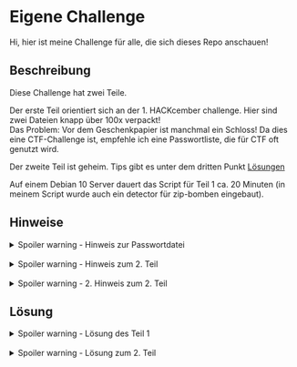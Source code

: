 # Eigene Challenge

Hi, hier ist meine Challenge für alle, die sich dieses Repo anschauen!

## Beschreibung

Diese Challenge hat zwei Teile.

Der erste Teil orientiert sich an der 1. HACKcember challenge. Hier sind zwei Dateien knapp über 100x verpackt!
<br>Das Problem: Vor dem Geschenkpapier ist manchmal ein Schloss! Da dies eine CTF-Challenge ist, empfehle ich eine Passwortliste, die für CTF oft genutzt wird.

Der zweite Teil ist geheim.
Tips gibt es unter dem dritten Punkt [Lösungen](README.md#lsung)

Auf einem Debian 10 Server dauert das Script für Teil 1 ca. 20 Minuten (in meinem Script wurde auch ein detector für zip-bomben eingebaut).
## Hinweise

<details>
  <summary>Spoiler warning - Hinweis zur Passwortdatei</summary>
  Eine beliebte Passwort-Datei für CTF-Challenges ist rockyou.txt<br>
  Aus dieser Datei wurden zufällige Passwörter ausgewählt.
</details>
<br>
<details>
  <summary>Spoiler warning - Hinweis zum 2. Teil</summary>
  xor
</details>
<br>
<details>
  <summary>Spoiler warning - 2. Hinweis zum 2. Teil</summary>
  One Time Pad
</details>

## Lösung

<details>
  <summary>Spoiler warning - Lösung des Teil 1</summary>

  Als Erstes musst du das Geschenkpapier entfernen.
  Leider ist am Geschenkpapier manchmal ein Schloss.
  Was bedeutet das?
  Du musst ein Script schreiben, dass
  1. das Geschenkpapier entfernt und
  2. immer wenn ein Schloss vor dem Geschenkpapier ist, dieses knackt.

  Als Erstes müssen Pakete importiert werden:
  * os: Löschen der entpackten Dateien und Inhalte eines Ordners Auflisten 
  * zipfile: Entpacken der Dateien
  ~~~python3
  import os
  import zipfile
  ~~~
  Als Nächstes muss eine Passwort-Datei (ich nehme Teile der rockyou.txt) eingelesen und eine eine Funktion definiert werden, die
  1. die Datei entpackt,
  2. eine Dictionary-Attacke macht und
  3. die alte Datei löscht.
  Wir nennen diese Funktion extract()
  ~~~python3
  with open("rockyou-short.txt") as f:
      passwords = f.read().split("\n")

  def extract(filename):
      filename = "extracted/" + filename # Zip-Datei wird in extracted/ abgelegt
      z = zipfile.ZipFile(filename)
      try:
          z.extractall()
      except RuntimeError: # Error, der durch ein falsches Passwort ausgelöst wird
          for pw in passwords:
              try:
                  z.extractall(pwd=str.encode(pw))
                  break #wenn das script bis hier gekommen ist, stoppt es die for-Schleife
              except RuntimeError:
                  pass
      os.remove(filename) # löscht die ursprüngliche Datei
  ~~~
  Fast geschafft: jetzt muss diese Funktion nur noch aufgerufen werden
  ~~~python3
  if __name__ == "__main__":
      while True:
          dirlist = os.listdir("extracted") # speichert alle Dateien in extracted/ in ein Array
          zipcounter = 0 # zähler für Zip-Dateien
          for file in dirlist:
              if file.endswith(".zip"):
                  extract(file)
                  zipcounter += 1
          if zipcounter == 0:
              break
  ~~~
  
</details>
<br>
<details>
  <summary>Spoiler warning - Lösung zum 2. Teil</summary>
  Eine Erklärung zu diesem Teil kommt demnächst.

  Falls ihr auch mit den beiden Hinweisen nicht weiterkommt, tut ihr das hoffentlich nach <a href="https://youtu.be/RowdpaEQPUA">diesem Video</a>!
</details>
